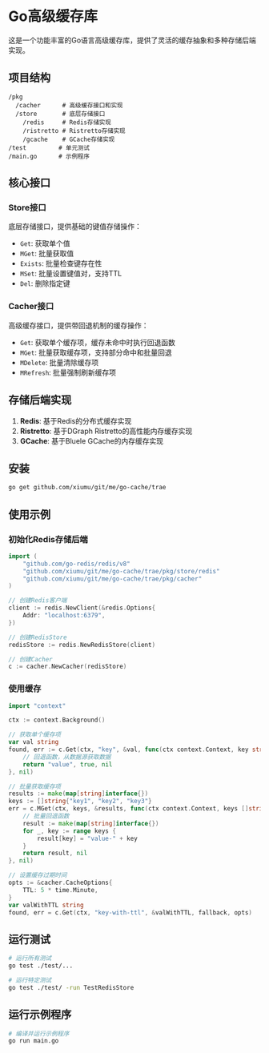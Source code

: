 # Go高级缓存库

这是一个功能丰富的Go语言高级缓存库，提供了灵活的缓存抽象和多种存储后端实现。

## 项目结构

```
/pkg
  /cacher      # 高级缓存接口和实现
  /store       # 底层存储接口
    /redis     # Redis存储实现
    /ristretto # Ristretto存储实现
    /gcache    # GCache存储实现
/test         # 单元测试
/main.go      # 示例程序
```

## 核心接口

### Store接口
底层存储接口，提供基础的键值存储操作：
- `Get`: 获取单个值
- `MGet`: 批量获取值
- `Exists`: 批量检查键存在性
- `MSet`: 批量设置键值对，支持TTL
- `Del`: 删除指定键

### Cacher接口
高级缓存接口，提供带回退机制的缓存操作：
- `Get`: 获取单个缓存项，缓存未命中时执行回退函数
- `MGet`: 批量获取缓存项，支持部分命中和批量回退
- `MDelete`: 批量清除缓存项
- `MRefresh`: 批量强制刷新缓存项

## 存储后端实现

1. **Redis**: 基于Redis的分布式缓存实现
2. **Ristretto**: 基于DGraph Ristretto的高性能内存缓存实现
3. **GCache**: 基于Bluele GCache的内存缓存实现

## 安装

```bash
go get github.com/xiumu/git/me/go-cache/trae
```

## 使用示例

### 初始化Redis存储后端

```go
import (
	"github.com/go-redis/redis/v8"
	"github.com/xiumu/git/me/go-cache/trae/pkg/store/redis"
	"github.com/xiumu/git/me/go-cache/trae/pkg/cacher"
)

// 创建Redis客户端
client := redis.NewClient(&redis.Options{
	Addr: "localhost:6379",
})

// 创建RedisStore
redisStore := redis.NewRedisStore(client)

// 创建Cacher
c := cacher.NewCacher(redisStore)
```

### 使用缓存

```go
import "context"

ctx := context.Background()

// 获取单个缓存项
var val string
found, err := c.Get(ctx, "key", &val, func(ctx context.Context, key string) (interface{}, bool, error) {
	// 回退函数，从数据源获取数据
	return "value", true, nil
}, nil)

// 批量获取缓存项
results := make(map[string]interface{})
keys := []string{"key1", "key2", "key3"}
err = c.MGet(ctx, keys, &results, func(ctx context.Context, keys []string) (map[string]interface{}, error) {
	// 批量回退函数
	result := make(map[string]interface{})
	for _, key := range keys {
		result[key] = "value-" + key
	}
	return result, nil
}, nil)

// 设置缓存过期时间
opts := &cacher.CacheOptions{
	TTL: 5 * time.Minute,
}
var valWithTTL string
found, err = c.Get(ctx, "key-with-ttl", &valWithTTL, fallback, opts)
```

## 运行测试

```bash
# 运行所有测试
go test ./test/...

# 运行特定测试
go test ./test/ -run TestRedisStore
```

## 运行示例程序

```bash
# 编译并运行示例程序
go run main.go
```